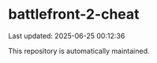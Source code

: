 # battlefront-2-cheat

Last updated: 2025-06-25 00:12:36

This repository is automatically maintained.
